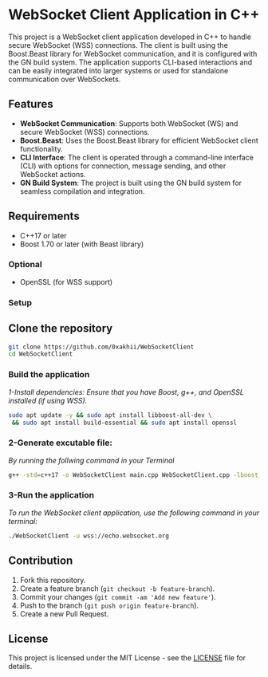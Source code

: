 # WebSocket Client Application in C++

This project is a WebSocket client application developed in C++ to handle secure WebSocket (WSS) connections. The client is built using the Boost.Beast library for WebSocket communication, and it is configured with the GN build system. The application supports CLI-based interactions and can be easily integrated into larger systems or used for standalone communication over WebSockets.

## Features

- **WebSocket Communication**: Supports both WebSocket (WS) and secure WebSocket (WSS) connections.
- **Boost.Beast**: Uses the Boost.Beast library for efficient WebSocket client functionality.
- **CLI Interface**: The client is operated through a command-line interface (CLI) with options for connection, message sending, and other WebSocket actions.
- **GN Build System**: The project is built using the GN build system for seamless compilation and integration.

## Requirements

- C++17 or later
- Boost 1.70 or later (with Beast library)

### Optional

- OpenSSL (for WSS support)

### Setup

## Clone the repository

```bash
git clone https://github.com/0xakhii/WebSocketClient
cd WebSocketClient
```
### Build the application
  *1-Install dependencies: Ensure that you have Boost, g++, and OpenSSL installed (if using WSS).*
```bash
sudo apt update -y && sudo apt install libboost-all-dev \
 && sudo apt install build-essential && sudo apt install openssl
```
### 2-Generate excutable file:
 *By running the follwing command in your Terminal*
``` bash
g++ -std=c++17 -o WebSocketClient main.cpp WebSocketClient.cpp -lboost_system -lboost_thread -lssl -lcrypto -pthread
```
### 3-Run the application
 *To run the WebSocket client application, use the following command in your terminal:*
```bash
./WebSocketClient -u wss://echo.websocket.org
```
## Contribution

1. Fork this repository.
2. Create a feature branch (`git checkout -b feature-branch`).
3. Commit your changes (`git commit -am 'Add new feature'`).
4. Push to the branch (`git push origin feature-branch`).
5. Create a new Pull Request.

## License

This project is licensed under the MIT License - see the [LICENSE](LICENSE) file for details.

